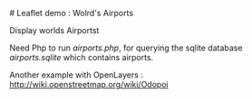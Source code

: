 # Leaflet demo : Wolrd's Airports

Display worlds Airportst 

Need Php to run *airports.php*, for querying the sqlite database *airports.sqlite* which contains airports.

Another example with OpenLayers : http://wiki.openstreetmap.org/wiki/Odopoi
